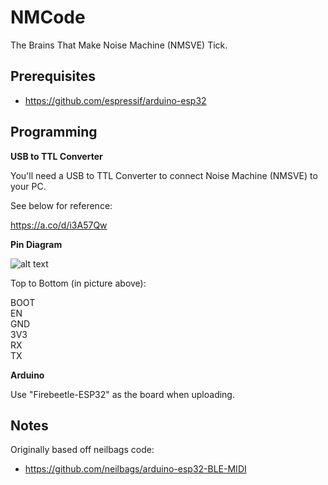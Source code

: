 # NMCode
The Brains That Make Noise Machine (NMSVE) Tick.

## Prerequisites
 * https://github.com/espressif/arduino-esp32

## Programming

**USB to TTL Converter**

You'll need a USB to TTL Converter to connect Noise Machine (NMSVE) to your PC.

See below for reference:

https://a.co/d/i3A57Qw

**Pin Diagram**

![alt text](https://github.com/thisisnoiseinc/NMCode/blob/main/Programming/Pins.png)

Top to Bottom (in picture above):

BOOT
 <br />
EN
 <br />
GND
 <br />
3V3
 <br />
RX
 <br />
TX

**Arduino**

Use "Firebeetle-ESP32" as the board when uploading.

## Notes
 Originally based off neilbags code:
 * https://github.com/neilbags/arduino-esp32-BLE-MIDI
